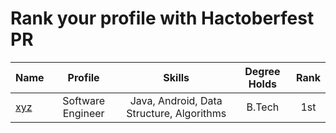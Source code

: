 # Rank your profile  with Hactoberfest PR 


 | Name | Profile | Skills | Degree Holds | Rank|
 |:--------|:--------:|:------------:|:------------:|:------------:|
 | [xyz]() | Software Engineer | Java, Android, Data Structure, Algorithms | B.Tech | 1st |
 
 
 

